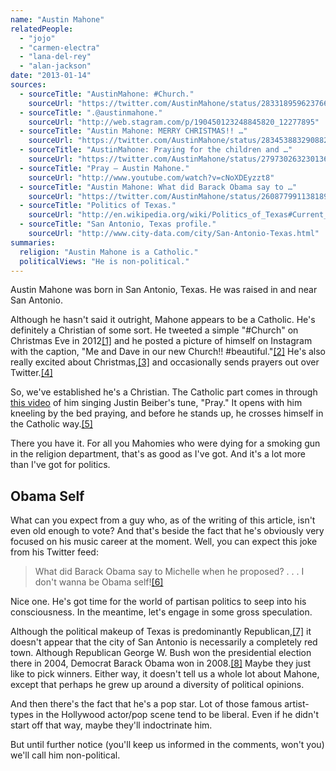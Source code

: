 ```yaml
---
name: "Austin Mahone"
relatedPeople:
  - "jojo"
  - "carmen-electra"
  - "lana-del-rey"
  - "alan-jackson"
date: "2013-01-14"
sources:
  - sourceTitle: "AustinMahone: #Church."
    sourceUrl: "https://twitter.com/AustinMahone/status/283318959623766016"
  - sourceTitle: ".@austinmahone."
    sourceUrl: "http://web.stagram.com/p/190450123248845820_12277895"
  - sourceTitle: "Austin Mahone: MERRY CHRISTMAS!! …"
    sourceUrl: "https://twitter.com/AustinMahone/status/283453883290882048"
  - sourceTitle: "AustinMahone: Praying for the children and …"
    sourceUrl: "https://twitter.com/AustinMahone/status/279730263230136322"
  - sourceTitle: "Pray – Austin Mahone."
    sourceUrl: "http://www.youtube.com/watch?v=cNoXDEyzzt8"
  - sourceTitle: "Austin Mahone: What did Barack Obama say to …"
    sourceUrl: "https://twitter.com/AustinMahone/status/260877991138189313"
  - sourceTitle: "Politics of Texas."
    sourceUrl: "http://en.wikipedia.org/wiki/Politics_of_Texas#Current_situation"
  - sourceTitle: "San Antonio, Texas profile."
    sourceUrl: "http://www.city-data.com/city/San-Antonio-Texas.html"
summaries:
  religion: "Austin Mahone is a Catholic."
  politicalViews: "He is non-political."
---
```


Austin Mahone was born in San Antonio, Texas. He was raised in and near San Antonio.

Although he hasn't said it outright, Mahone appears to be a Catholic. He's definitely a Christian of some sort. He tweeted a simple "#Church" on Christmas Eve in 2012<a class="source-citation" href="#https%3A%2F%2Ftwitter.com%2FAustinMahone%2Fstatus%2F283318959623766016" title="AustinMahone: #Church.">[1]</a> and he posted a picture of himself on Instagram with the caption, "Me and Dave in our new Church!! #beautiful."<a class="source-citation" href="#http%3A%2F%2Fweb.stagram.com%2Fp%2F190450123248845820_12277895" title=".@austinmahone.">[2]</a> He's also really excited about Christmas,<a class="source-citation" href="#https%3A%2F%2Ftwitter.com%2FAustinMahone%2Fstatus%2F283453883290882048" title="Austin Mahone: MERRY CHRISTMAS!! …">[3]</a> and occasionally sends prayers out over Twitter.<a class="source-citation" href="#https%3A%2F%2Ftwitter.com%2FAustinMahone%2Fstatus%2F279730263230136322" title="AustinMahone: Praying for the children and …">[4]</a>

So, we've established he's a Christian. The Catholic part comes in through [this video](http://www.youtube.com/watch?v=cNoXDEyzzt8) of him singing Justin Beiber's tune, "Pray." It opens with him kneeling by the bed praying, and before he stands up, he crosses himself in the Catholic way.<a class="source-citation" href="#http%3A%2F%2Fwww.youtube.com%2Fwatch%3Fv%3DcNoXDEyzzt8" title="Pray – Austin Mahone.">[5]</a>

There you have it. For all you Mahomies who were dying for a smoking gun in the religion department, that's as good as I've got. And it's a lot more than I've got for politics.


## Obama Self

What can you expect from a guy who, as of the writing of this article, isn't even old enough to vote? And that's beside the fact that he's obviously very focused on his music career at the moment. Well, you can expect this joke from his Twitter feed:

>What did Barack Obama say to Michelle when he proposed? . . . I don't wanna be Obama self!<a class="source-citation" href="#https%3A%2F%2Ftwitter.com%2FAustinMahone%2Fstatus%2F260877991138189313" title="Austin Mahone: What did Barack Obama say to …">[6]</a>

Nice one. He's got time for the world of partisan politics to seep into his consciousness. In the meantime, let's engage in some gross speculation.

Although the political makeup of Texas is predominantly Republican,<a class="source-citation" href="#http%3A%2F%2Fen.wikipedia.org%2Fwiki%2FPolitics_of_Texas%23Current_situation" title="Politics of Texas.">[7]</a> it doesn't appear that the city of San Antonio is necessarily a completely red town. Although Republican George W. Bush won the presidential election there in 2004, Democrat Barack Obama won in 2008.<a class="source-citation" href="#http%3A%2F%2Fwww.city-data.com%2Fcity%2FSan-Antonio-Texas.html" title="San Antonio, Texas profile.">[8]</a> Maybe they just like to pick winners. Either way, it doesn't tell us a whole lot about Mahone, except that perhaps he grew up around a diversity of political opinions.

And then there's the fact that he's a pop star. Lot of those famous artist-types in the Hollywood actor/pop scene tend to be liberal. Even if he didn't start off that way, maybe they'll indoctrinate him.

But until further notice (you'll keep us informed in the comments, won't you) we'll call him non-political.